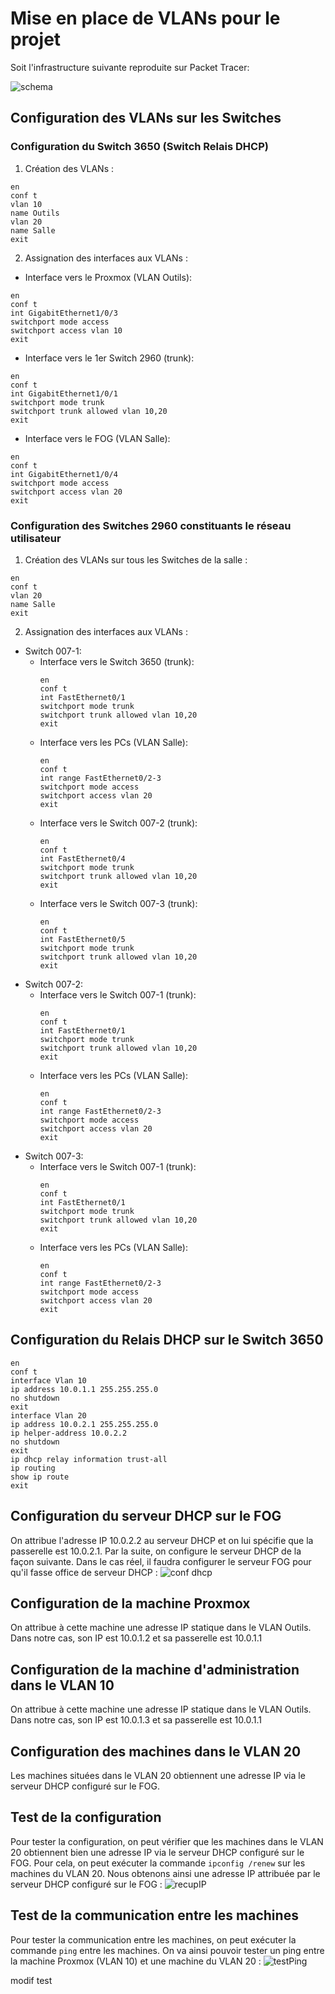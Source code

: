 # Mise en place de VLANs pour le projet

Soit l'infrastructure suivante reproduite sur Packet Tracer:

![schema](pictures/infra.png)

## Configuration des VLANs sur les Switches

### Configuration du Switch 3650 (Switch Relais DHCP)
1. Création des VLANs :
```
en
conf t
vlan 10
name Outils
vlan 20
name Salle
exit
```
2. Assignation des interfaces aux VLANs :
- Interface vers le Proxmox (VLAN Outils):
```
en
conf t
int GigabitEthernet1/0/3
switchport mode access
switchport access vlan 10
exit
```
- Interface vers le 1er Switch 2960 (trunk):
```
en
conf t
int GigabitEthernet1/0/1
switchport mode trunk
switchport trunk allowed vlan 10,20
exit
```
- Interface vers le FOG (VLAN Salle):
```
en
conf t
int GigabitEthernet1/0/4
switchport mode access
switchport access vlan 20
exit
```

### Configuration des Switches 2960 constituants le réseau utilisateur
1. Création des VLANs sur tous les Switches de la salle :
```
en
conf t
vlan 20
name Salle
exit
```
2. Assignation des interfaces aux VLANs :
- Switch 007-1:
  - Interface vers le Switch 3650 (trunk):
    ```
    en
    conf t
    int FastEthernet0/1
    switchport mode trunk
    switchport trunk allowed vlan 10,20
    exit
    ```
  - Interface vers les PCs (VLAN Salle):
    ```
    en
    conf t
    int range FastEthernet0/2-3
    switchport mode access
    switchport access vlan 20
    exit
    ```
  - Interface vers le Switch 007-2 (trunk):
    ```
    en
    conf t
    int FastEthernet0/4
    switchport mode trunk
    switchport trunk allowed vlan 10,20
    exit
    ```
  - Interface vers le Switch 007-3 (trunk):
    ```
    en
    conf t
    int FastEthernet0/5
    switchport mode trunk
    switchport trunk allowed vlan 10,20
    exit
    ```
- Switch 007-2:
  - Interface vers le Switch 007-1 (trunk):
    ```
    en
    conf t
    int FastEthernet0/1
    switchport mode trunk
    switchport trunk allowed vlan 10,20
    exit
    ```
  - Interface vers les PCs (VLAN Salle):
    ```
    en
    conf t
    int range FastEthernet0/2-3
    switchport mode access
    switchport access vlan 20
    exit
    ```
- Switch 007-3:
  - Interface vers le Switch 007-1 (trunk):
    ```
    en
    conf t
    int FastEthernet0/1
    switchport mode trunk
    switchport trunk allowed vlan 10,20
    exit
    ```
  - Interface vers les PCs (VLAN Salle):
    ```
    en
    conf t
    int range FastEthernet0/2-3
    switchport mode access
    switchport access vlan 20
    exit
    ```

## Configuration du Relais DHCP sur le Switch 3650
```
en
conf t
interface Vlan 10
ip address 10.0.1.1 255.255.255.0
no shutdown
exit
interface Vlan 20
ip address 10.0.2.1 255.255.255.0
ip helper-address 10.0.2.2
no shutdown
exit
ip dhcp relay information trust-all
ip routing
show ip route
exit
```

## Configuration du serveur DHCP sur le FOG
On attribue l'adresse  IP 10.0.2.2 au serveur DHCP et on lui spécifie que la passerelle est 10.0.2.1.
Par la suite, on configure le serveur DHCP de la façon suivante. Dans le cas réel, il faudra configurer le serveur FOG pour qu'il fasse office de serveur DHCP :
![conf dhcp](<pictures/conf_servDHCP.png>)

## Configuration de la machine Proxmox
On attribue à cette machine une adresse IP statique dans le VLAN Outils.
Dans notre cas, son IP est 10.0.1.2 et sa passerelle est 10.0.1.1

## Configuration de la machine d'administration dans le VLAN 10
On attribue à cette machine une adresse IP statique dans le VLAN Outils.
Dans notre cas, son IP est 10.0.1.3 et sa passerelle est 10.0.1.1

## Configuration des machines dans le VLAN 20
Les machines situées dans le VLAN 20 obtiennent une adresse IP via le serveur DHCP configuré sur le FOG.

## Test de la configuration
Pour tester la configuration, on peut vérifier que les machines dans le VLAN 20 obtiennent bien une adresse IP via le serveur DHCP configuré sur le FOG.
Pour cela, on peut exécuter la commande `ipconfig /renew` sur les machines du VLAN 20.
Nous obtenons ainsi une adresse IP attribuée par le serveur DHCP configuré sur le FOG :
![recupIP](<pictures/recupIP.png>)

## Test de la communication entre les machines
Pour tester la communication entre les machines, on peut exécuter la commande `ping` entre les machines.
On va ainsi pouvoir tester un ping entre la machine Proxmox (VLAN 10) et une machine du VLAN 20 :
![testPing](<pictures/testPing.png>)

modif test